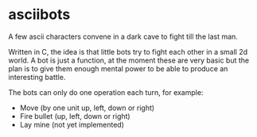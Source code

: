 asciibots
=========

A few ascii characters convene in a dark cave to fight till the last man.

Written in C, the idea is that little bots try to fight each other in a small 2d world. A bot is just a function, at the moment these are very basic but the plan is to give them enough mental power to be able to produce an interesting battle.

The bots can only do one operation each turn, for example:
* Move (by one unit up, left, down or right)
* Fire bullet (up, left, down or right)
* Lay mine (not yet implemented)

